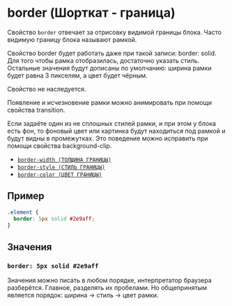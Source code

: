 # border (Шорткат - граница)

Свойство `border` отвечает за отрисовку видимой границы блока. Часто видимую границу блока называют рамкой.

Свойство border будет работать даже при такой записи: border: solid. Для того чтобы рамка отобразилась, достаточно указать стиль. Остальные значения будут дописаны по умолчанию: ширина рамки будет равна 3 пикселям, а цвет будет чёрным.

Свойство не наследуется.

Появление и исчезновение рамки можно анимировать при помощи свойства transition.

Если задаёте один из не сплошных стилей рамки, и при этом у блока есть фон, то фоновый цвет или картинка будут находиться под рамкой и будут видны в промежутках. Это поведение можно исправить при помощи свойства background-clip.

- [`border-width (ТОЛЩИНА ГРАНИЦЫ)`](<./border-width (ТОЛЩИНА ГРАНИЦЫ).md>)
- [`border-style (СТИЛЬ ГРАНИЦЫ)`](<./border-style (СТИЛЬ ГРАНИЦЫ).md>)
- [`border-color (ЦВЕТ ГРАНИЦЫ)`](<./border-color (ЦВЕТ ГРАНИЦЫ).md>)

## Пример

```css
.element {
  border: 5px solid #2e9aff;
}
```

## Значения

### `border: 5px solid #2e9aff`

Значения можно писать в любом порядке, интерпретатор браузера разберётся. Главное, разделять их пробелами. Но общепринятым является порядок: ширина → стиль → цвет рамки.
